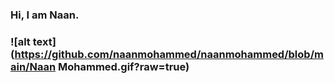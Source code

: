 <h3> Hi, I am Naan. <h3>

![alt text](https://github.com/naanmohammed/naanmohammed/blob/main/Naan Mohammed.gif?raw=true)
